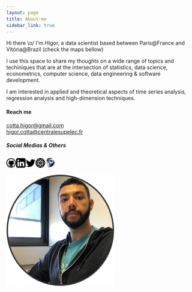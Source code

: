 ```yaml
---
layout: page
title: About:me
sidebar_link: true
---
```



Hi there \o/ I'm Higor, a data scientist based between Paris@France and Vitória@Brazil (check the maps bellow)

I use this space to share my thoughts on a wide range of topics and techiniques that are at the intersection of statistics, data science, econometrics, computer science, data engineering & software development.

I am interested in applied and theoretical aspects of time series analysis, regression analysis and high-dimension techniques.

#### Reach me
cotta.higor@gmail.com<br>
higor.cotta@centralesupelec.fr

##### Social Medias & Others
<a href="https://github.com/{{ site.github_username }}"><img src="fotos/github.png"></a><a href="https://linkedin.com/in/{{ site.linkedin }}"><img src="fotos/linkedin.png"></a><a href="https://twitter.com/{{ site.twitter }}"><img src="fotos/twitter.png"></a><a href="https://scholar.google.fr/citations?user=aBOtZjIAAAAJ"><img src="fotos/gs.png"></a><a href="http://lattes.cnpq.br/2488791027245465"><img width="28" height="28" src="fotos/lattes.jpeg">
</a>

![Meee!](fotos/hc.png)
